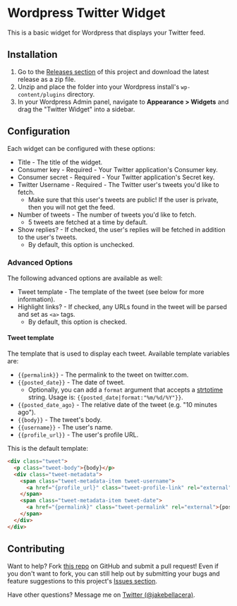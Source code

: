 # Wordpress Twitter Widget

This is a basic widget for Wordpress that displays your Twitter feed.

## Installation

1. Go to the [Releases section][repo-releases] of this project and download the latest release as a zip file.
2. Unzip and place the folder into your Wordpress install's `wp-content/plugins` directory.
3. In your Wordpress Admin panel, navigate to **Appearance > Widgets** and drag the "Twitter Widget" into a sidebar.

## Configuration

Each widget can be configured with these options:

* Title - The title of the widget.
* Consumer key - Required - Your Twitter application's Consumer key.
* Consumer secret - Required - Your Twitter application's Secret key.
* Twitter Username - Required - The Twitter user's tweets you'd like to fetch.
    * Make sure that this user's tweets are public! If the user is private, then you will not get the feed.
* Number of tweets - The number of tweets you'd like to fetch.
    * 5 tweets are fetched at a time by default.
* Show replies? - If checked, the user's replies will be fetched in addition to the user's tweets.
    * By default, this option is unchecked.

### Advanced Options

The following advanced options are available as well:

* Tweet template - The template of the tweet (see below for more information).
* Highlight links? - If checked, any URLs found in the tweet will be parsed and set as `<a>` tags.
   * By default, this option is checked.

#### Tweet template

The template that is used to display each tweet. Available template variables are:

* `{{permalink}}` - The permalink to the tweet on twitter.com.
* `{{posted_date}}` - The date of tweet.
    * Optionally, you can add a `format` argument that accepts a [strtotime][php-doc-strtotime] string. Usage is: `{{posted_date|format:"%m/%d/%Y"}}`.
* `{{posted_date_ago}` - The relative date of the tweet (e.g. "10 minutes ago").
* `{{body}}` - The tweet's body.
* `{{username}}` - The user's name.
* `{{profile_url}}` - The user's profile URL.

This is the default template:

```html
<div class="tweet">
  <p class="tweet-body">{body}</p>
  <div class="tweet-metadata">
    <span class="tweet-metadata-item tweet-username">
      <a href="{profile_url}" class="tweet-profile-link" rel="external">{username}</a>
    </span>
    <span class="tweet-metadata-item tweet-date">
      <a href="{permalink}" class="tweet-permalink" rel="external">{posted_date_ago}</a>
    </span>
  </div>
</div>
```

## Contributing

Want to help? Fork [this repo][repo-url] on GitHub and submit a pull request! Even if you don't want to fork, you can still help out by submitting your bugs and feature suggestions to this project's [Issues section][repo-issues].

Have other questions? Message me on [Twitter (@jakebellacera)][twitter-url].

[repo-url]: https://github.com/jakebellacera/wordpress-twitter-widget
[repo-releases]: https://github.com/jakebellacera/wordpress-twitter-widget/releases
[repo-issues]: https://github.com/jakebellacera/wordpress-twitter-widget/issues
[twitter-url]: https://twitter.com/jakebellacera
[php-doc-strtotime]: http://php.net/manual/en/function.strtotime.php
